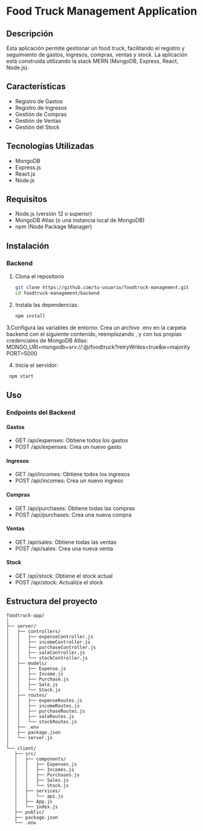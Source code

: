 # Food Truck Management Application

## Descripción

Esta aplicación permite gestionar un food truck, facilitando el registro y seguimiento de gastos, ingresos, compras, ventas y stock. La aplicación está construida utilizando la stack MERN (MongoDB, Express, React, Node.js).

## Características

- Registro de Gastos
- Registro de Ingresos
- Gestión de Compras
- Gestión de Ventas
- Gestión del Stock

## Tecnologías Utilizadas

- MongoDB
- Express.js
- React.js
- Node.js

## Requisitos

- Node.js (versión 12 o superior)
- MongoDB Atlas (o una instancia local de MongoDB)
- npm (Node Package Manager)

## Instalación

### Backend

1. Clona el repositorio
   ```bash
   git clone https://github.com/tu-usuario/foodtruck-management.git
   cd foodtruck-management/backend

2. Instala las dependencias:
   ```bash
   npm install

3.Configura las variables de entorno:
Crea un archivo .env en la carpeta backend con el siguiente contenido, reemplazando <username>, <password> y <cluster-url> con tus propias credenciales de MongoDB Atlas:
MONGO_URI=mongodb+srv://<username>:<password>@<cluster-url>/foodtruck?retryWrites=true&w=majority
PORT=5000

4. Inicia el servidor:
 ```bash
  npm start
```

## Uso
### Endpoints del Backend

#### Gastos
* GET /api/expenses: Obtiene todos los gastos
* POST /api/expenses: Crea un nuevo gasto

#### Ingresos
* GET /api/incomes: Obtiene todos los ingresos
* POST /api/incomes: Crea un nuevo ingreso

#### Compras
* GET /api/purchases: Obtiene todas las compras
* POST /api/purchases: Crea una nueva compra

#### Ventas
* GET /api/sales: Obtiene todas las ventas
* POST /api/sales: Crea una nueva venta

#### Stock
* GET /api/stock: Obtiene el stock actual
* POST /api/stock: Actualiza el stock


## Estructura del proyecto
 ```text
foodtruck-app/
│
├── server/
│   ├── controllers/
│   │   ├── expenseController.js
│   │   ├── incomeController.js
│   │   ├── purchaseController.js
│   │   ├── saleController.js
│   │   └── stockController.js
│   ├── models/
│   │   ├── Expense.js
│   │   ├── Income.js
│   │   ├── Purchase.js
│   │   ├── Sale.js
│   │   └── Stock.js
│   ├── routes/
│   │   ├── expenseRoutes.js
│   │   ├── incomeRoutes.js
│   │   ├── purchaseRoutes.js
│   │   ├── saleRoutes.js
│   │   └── stockRoutes.js
│   ├── .env
│   ├── package.json
│   └── server.js
│
└── client/
    ├── src/
    │   ├── components/
    │   │   ├── Expenses.js
    │   │   ├── Incomes.js
    │   │   ├── Purchases.js
    │   │   ├── Sales.js
    │   │   └── Stock.js
    │   ├── services/
    │   │   └── api.js
    │   ├── App.js
    │   └── index.js
    ├── public/
    ├── package.json
    └── .env
 ```
